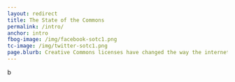 ```yaml
---
layout: redirect
title: The State of the Commons
permalink: /intro/
anchor: intro
fbog-image: /img/facebook-sotc1.png
tc-image: /img/twitter-sotc1.png
page.blurb: Creative Commons licenses have changed the way the internet works.
---
```


b